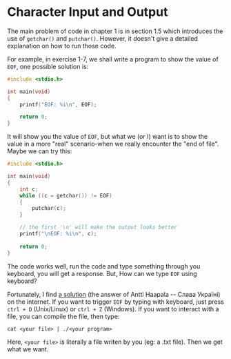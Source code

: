 # Character Input and Output

The main problem of code in chapter 1 is in section 1.5 which introduces the use
of `getchar()` and `putchar()`. However, it doesn't give a detailed explanation
on how to run those code.

For example, in exercise 1-7, we shall write a program to show the value of
`EOF`, one possible solution is:  

``` C
#include <stdio.h>

int main(void)
{
    printf("EOF: %i\n", EOF);

    return 0;
}
```

It will show you the value of `EOF`, but what we (or I) want is to show the
value in a more "real" scenario-when we really encounter the "end of file".
Maybe we can try this:  

``` C
#include <stdio.h>

int main(void)
{
    int c;
    while ((c = getchar()) != EOF)
    {
        putchar(c);
    }

    // the first '\n' will make the output looks better
    printf("\nEOF: %i\n", c);
    
    return 0;
}
```

The code works well, run the code and type something through you keyboard, you
will get a response. But, How can we type `EOF` using keyboard?

Fortunately, I find [a solution](https://stackoverflow.com/questions/10720821/im-trying-to-understand-getchar-eof) (the answer of Antti Haapala --
Слава Україні) on the internet. If you want to trigger `EOF` by typing with
keyboard, just press `ctrl + D` (Unix/Linux) or `ctrl + Z` (Windows). If you
want to interact with a file, you can compile the file, then type:  

```
cat <your file> | ./<your program>
```

Here, `<your file>` is literally a file writen by you (eg: a .txt file). Then
we get what we want.
